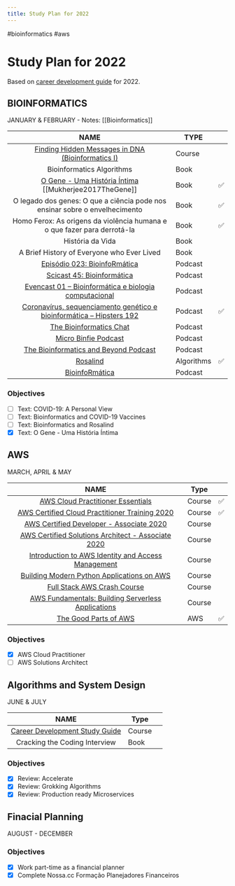 ```yaml
---
title: Study Plan for 2022
---
```




#bioinformatics #aws

# Study Plan for 2022

Based on [career development guide](https://www.guidopercu.dev/posts/career-development-study-guide/) for 2022.

## BIOINFORMATICS  

JANUARY & FEBRUARY - Notes: [[Bioinformatics]]

|                             NAME                             | TYPE       |      |
| :----------------------------------------------------------: | ---------- | ---- |
| [Finding Hidden Messages in DNA (Bioinformatics I)](https://www.coursera.org/learn/dna-analysis/home/welcome) | Course     |      |
|                  Bioinformatics Algorithms                   | Book       |      |
| [O Gene - Uma História Íntima](https://www.guidopercu.dev/library/livro-o-gene-uma-historia-intima/) [[Mukherjee2017TheGene]] | Book       | ✅ |
| O legado dos genes: O que a ciência pode nos ensinar sobre o envelhecimento | Book       | ✅ |
| Homo Ferox: As origens da violência humana e o que fazer para derrotá-la | Book | ✅ |
| História da Vida | Book |  |
| A Brief History of Everyone who Ever Lived | Book |  |
| [Episódio 023: BioinfoRmática](https://podcast.pizzadedados.com/e/episodio-023/) | Podcast    |      |
| [Scicast 45: Bioinformática](https://www.deviante.com.br/podcasts/scicast/scicast-45-bioinformatica/) | Podcast    |      |
| [Evencast 01 – Bioinformática e biologia computacional](https://blog.even3.com.br/evencast-01-bioinformatica-e-biologia-computacional/) | Podcast    |      |
| [Coronavírus, sequenciamento genético e bioinformática – Hipsters 192](https://hipsters.tech/coronavirus-sequenciamento-genetico-e-bioinformatica-hipsters-ponto-tech-192/) | Podcast    | ✅ |
|   [The Bioinformatics Chat](https://bioinformatics.chat/)    | Podcast    |      |
|  [Micro Binfie Podcast](https://soundcloud.com/microbinfie)  | Podcast    |      |
| [The Bioinformatics and Beyond Podcast](https://podcasts.apple.com/us/podcast/the-bioinformatics-and-beyond-podcast/id1533700049) | Podcast    |      |
|    [Rosalind](https://rosalind.info/problems/locations/)     | Algorithms | ✅ |
|    [BioinfoRmática](https://podcast.pizzadedados.com/e/episodio-023/)     | Podcast |      |

### Objectives

- [ ] Text: COVID-19: A Personal View
- [ ] Text: Bioinformatics and COVID-19 Vaccines
- [ ] Text: Bioinformatics and Rosalind
- [x] Text: O Gene - Uma História Íntima

## AWS

MARCH, APRIL & MAY

|                             NAME                             | Type   |      |
| :----------------------------------------------------------: | ------ | ---- |
| [AWS Cloud Practitioner Essentials](https://www.coursera.org/learn/aws-cloud-practitioner-essentials#about) | Course | ✅    |
| [AWS Certified Cloud Practitioner Training 2020](https://www.youtube.com/watch?v=3hLmDS179YE) | Course | ✅    |
| [AWS Certified Developer - Associate 2020](https://www.youtube.com/watch?v=RrKRN9zRBWs&list=WL&index=59) | Course |      |
| [AWS Certified Solutions Architect - Associate 2020](https://www.youtube.com/watch?v=Ia-UEYYR44s) | Course |      |
| [Introduction to AWS Identity and Access Management](https://www.coursera.org/learn/introduction-to-aws-identity-and-access-management) | Course |      |
| [Building Modern Python Applications on AWS](https://www.coursera.org/learn/building-modern-python-applications-on-aws) | Course |      |
| [Full Stack AWS Crash Course](https://twitter.com/dabit3/status/1362142573402415106) | Course |      |
| [AWS Fundamentals: Building Serverless Applications](https://www.coursera.org/learn/aws-fundamentals-building-serverless-applications) | Course |      |
| [The Good Parts of AWS](https://gumroad.com/l/aws-good-parts) | AWS    | ✅    |

### Objectives

- [x] AWS Cloud Practitioner
- [ ] AWS Solutions Architect

## Algorithms and System Design

JUNE & JULY

|                             NAME                             | Type   |      |
| :----------------------------------------------------------: | ------ | ---- |
| [Career Development Study Guide](https://www.guidopercu.dev/posts/career-development-study-guide/) | Course |      |
|                Cracking the Coding Interview                 | Book   |      |

### Objectives

- [x] Review: Accelerate
- [x] Review: Grokking Algorithms
- [x] Review: Production ready Microservices

## Finacial Planning

AUGUST - DECEMBER

### Objectives
- [x] Work part-time as a financial planner
- [x] Complete Nossa.cc Formação Planejadores Financeiros